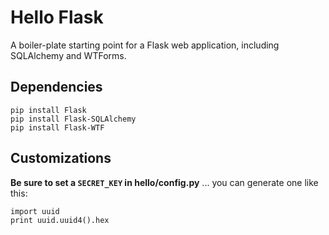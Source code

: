 # Hello Flask

A boiler-plate starting point for a Flask web application, including SQLAlchemy and WTForms.

## Dependencies

    pip install Flask
    pip install Flask-SQLAlchemy
    pip install Flask-WTF

## Customizations

**Be sure to set a `SECRET_KEY` in hello/config.py** ... you can generate one like this:

    import uuid
    print uuid.uuid4().hex
